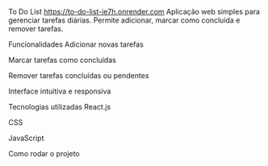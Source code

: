 To Do List https://to-do-list-ie7h.onrender.com
Aplicação web simples para gerenciar tarefas diárias. Permite adicionar, marcar como concluída e remover tarefas.

Funcionalidades
Adicionar novas tarefas

Marcar tarefas como concluídas

Remover tarefas concluídas ou pendentes

Interface intuitiva e responsiva

Tecnologias utilizadas
React.js

CSS

JavaScript

Como rodar o projeto
